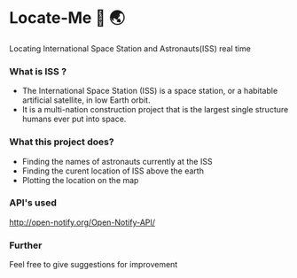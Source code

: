 # Locate-Me :rocket: :earth_asia:
Locating International Space Station and Astronauts(ISS) real time
<br>
### What is ISS ?
* The International Space Station (ISS) is a space station, or a habitable artificial satellite, in low Earth orbit.
* It is a multi-nation construction project that is the largest single structure humans ever put into space. 
### What this project does? <br>
* Finding the names of astronauts currently at the ISS
* Finding the curent location of ISS above the earth
* Plotting the location on the map
### API's used
http://open-notify.org/Open-Notify-API/
### Further
Feel free to give suggestions for improvement
